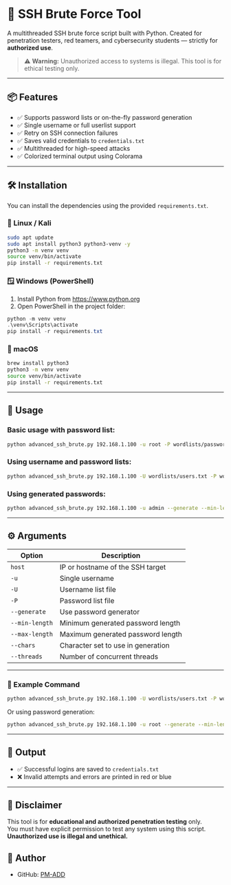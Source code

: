 
# 🔐 SSH Brute Force Tool

A multithreaded SSH brute force script built with Python. Created for penetration testers, red teamers, and cybersecurity students — strictly for **authorized use**.

> ⚠️ **Warning:** Unauthorized access to systems is illegal. This tool is for ethical testing only.

---

## 📦 Features

- ✅ Supports password lists or on-the-fly password generation
- ✅ Single username or full userlist support
- ✅ Retry on SSH connection failures
- ✅ Saves valid credentials to `credentials.txt`
- ✅ Multithreaded for high-speed attacks
- ✅ Colorized terminal output using Colorama

---

## 🛠 Installation

You can install the dependencies using the provided `requirements.txt`.

### 🐧 Linux / Kali

```bash
sudo apt update
sudo apt install python3 python3-venv -y
python3 -m venv venv
source venv/bin/activate
pip install -r requirements.txt
```

### 🪟 Windows (PowerShell)

1. Install Python from https://www.python.org
2. Open PowerShell in the project folder:

```powershell
python -m venv venv
.\venv\Scripts\activate
pip install -r requirements.txt
```

### 🍎 macOS

```bash
brew install python3
python3 -m venv venv
source venv/bin/activate
pip install -r requirements.txt
```

---

## 🚀 Usage

### Basic usage with password list:

```bash
python advanced_ssh_brute.py 192.168.1.100 -u root -P wordlists/passwords.txt --threads 5
```

### Using username and password lists:

```bash
python advanced_ssh_brute.py 192.168.1.100 -U wordlists/users.txt -P wordlists/passwords.txt --threads 10
```

### Using generated passwords:

```bash
python advanced_ssh_brute.py 192.168.1.100 -u admin --generate --min-length 3 --max-length 5 --chars abc123 --threads 4
```

---

## ⚙️ Arguments

| Option             | Description                                       |
|--------------------|---------------------------------------------------|
| `host`             | IP or hostname of the SSH target                  |
| `-u`               | Single username                                   |
| `-U`               | Username list file                                |
| `-P`               | Password list file                                |
| `--generate`       | Use password generator                            |
| `--min-length`     | Minimum generated password length                 |
| `--max-length`     | Maximum generated password length                 |
| `--chars`          | Character set to use in generation                |
| `--threads`        | Number of concurrent threads                      |

---

### 📝 Example Command

```bash
python advanced_ssh_brute.py 192.168.1.100 -U wordlists/users.txt -P wordlists/passwords.txt --threads 5
```

Or using password generation:

```bash
python advanced_ssh_brute.py 192.168.1.100 -u root --generate --min-length 3 --max-length 4 --chars abc123 --threads 5
```
---

## 💾 Output

- ✅ Successful logins are saved to `credentials.txt`
- ❌ Invalid attempts and errors are printed in red or blue

---

## 🔐 Disclaimer

This tool is for **educational and authorized penetration testing** only.  
You must have explicit permission to test any system using this script.  
**Unauthorized use is illegal and unethical.**



## 👤 Author

- GitHub: [PM-ADD](https://github.com/PM-ADD)
